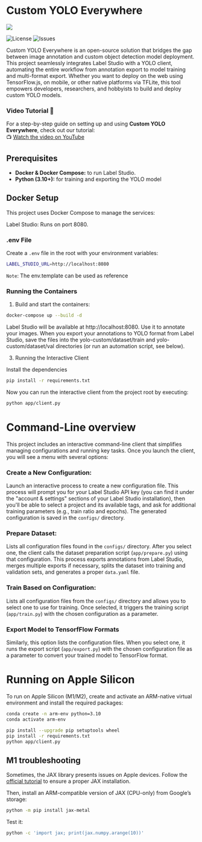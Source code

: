 # Custom YOLO Everywhere

<img src="https://firebasestorage.googleapis.com/v0/b/josue-ggh.firebasestorage.app/o/covers%2Fheader.png?alt=media&token=f6f0b4cf-bdb3-4abf-a581-223980a92f3e  "/>

![License](https://img.shields.io/github/license/josueggh/custom-yolo-everywhere?logo=github)
![Issues](https://img.shields.io/github/issues/josueggh/custom-yolo-everywhere)

Custom YOLO Everywhere is an open-source solution that bridges the gap between image annotation and custom object
detection model deployment. This project seamlessly integrates Label Studio with a YOLO client, automating the entire
workflow from annotation export to model training and multi-format export. Whether you want to deploy on the web using
TensorFlow.js, on mobile, or other native platforms via TFLite, this tool empowers developers, researchers, and
hobbyists to build and deploy custom YOLO models.

### Video Tutorial 🎥  
For a step-by-step guide on setting up and using **Custom YOLO Everywhere**, check out our tutorial:  
📺 [Watch the video on YouTube](https://www.youtube.com/watch?v=sAkxTy7Vy6w)  


## Prerequisites

- **Docker & Docker Compose:** to run Label Studio.
- **Python (3.10+):** for training and exporting the YOLO model

## Docker Setup

This project uses Docker Compose to manage the services:

Label Studio: Runs on port 8080.

### .env File

Create a `.env` file in the root with your environment variables:

```bash
LABEL_STUDIO_URL=http://localhost:8080
```

`Note`: The env.template can be used as reference

### Running the Containers

1. Build and start the containers:

```bash
docker-compose up --build -d
```

Label Studio will be available at http://localhost:8080. Use it to annotate your images. When you export your
annotations to YOLO format from Label Studio, save the files into the yolo-custom/dataset/train and
yolo-custom/dataset/val directories (or run an automation script, see below).

3. Running the Interactive Client

Install the dependencies

```bash
pip install -r requirements.txt
```

Now you can run the interactive client from the project root by executing:

```bash
python app/client.py
```

# Command-Line overview

This project includes an interactive command-line client that simplifies managing configurations and running key tasks.
Once you launch the client, you will see a menu with several options:

### Create a New Configuration:

Launch an interactive process to create a new configuration file. This process will prompt you for your Label Studio API
key (you can find it under the "account & settings" sections of your Label Studio installation), then you'll be able to
select a project and its available tags, and ask for additional training parameters (e.g., train ratio and epochs). The
generated configuration is saved in the `configs/` directory.

### Prepare Dataset:

Lists all configuration files found in the `configs/` directory. After you select one, the client calls the dataset
preparation script (`app/prepare.py`) using that configuration. This process exports annotations from Label Studio,
merges multiple exports if necessary, splits the dataset into training and validation sets, and generates a proper
`data.yaml` file.

### Train Based on Configuration:

Lists all configuration files from the `configs/` directory and allows you to select one to use for training. Once
selected, it triggers the training script (`app/train.py`) with the chosen configuration as a parameter.

### Export Model to TensorfFlow Formats

Similarly, this option lists the configuration files. When you select one, it runs the export script (`app/export.py`)
with the chosen configuration file as a parameter to convert your trained model to TensorFlow format.

# Running on Apple Silicon

To run on Apple Silicon (M1/M2), create and activate an ARM-native virtual environment and install the required packages:

```bash
conda create -n arm-env python=3.10
conda activate arm-env

pip install --upgrade pip setuptools wheel
pip install -r requirements.txt
python app/client.py
```

## M1 troubleshooting

Sometimes, the JAX library presents issues on Apple devices. Follow the [official tutorial](https://developer.apple.com/metal/jax/) to ensure a proper JAX installation.


Then, install an ARM-compatible version of JAX (CPU-only) from Google’s storage:

```bash
python -m pip install jax-metal
```

Test it:

```bash
python -c 'import jax; print(jax.numpy.arange(10))'
```
